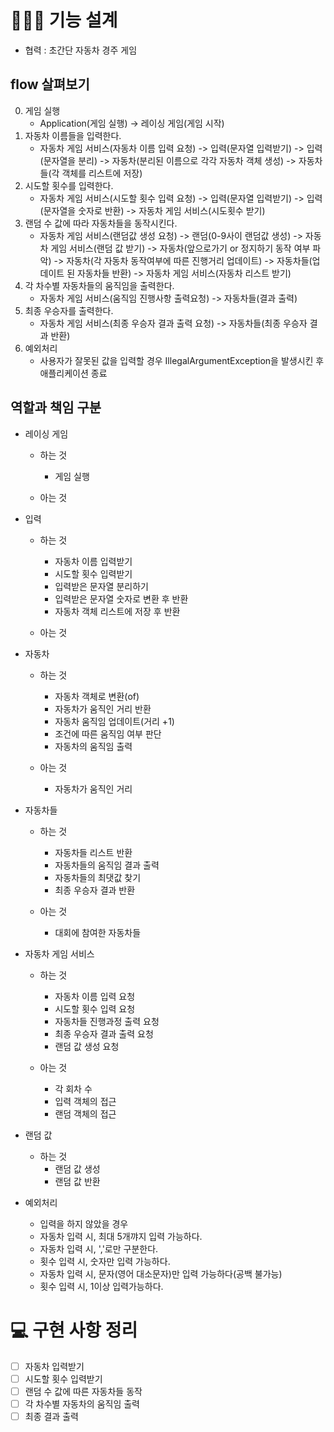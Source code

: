 # 👩🏻‍💻 기능 설계

- 협력 : 초간단 자동차 경주 게임

## flow 살펴보기
0. 게임 실행
    - Application(게임 실행) -> 레이싱 게임(게임 시작)
1. 자동차 이름들을 입력한다.
    - 자동차 게임 서비스(자동차 이름 입력 요청) -> 입력(문자열 입력받기) -> 입력(문자열을 분리) -> 자동차(분리된 이름으로 각각 자동차 객체 생성) -> 자동차들(각 객체를 리스트에 저장)
2. 시도할 횟수를 입력한다.
    - 자동차 게임 서비스(시도할 횟수 입력 요청) -> 입력(문자열 입력받기) -> 입력(문자열을 숫자로 반환) -> 자동차 게임 서비스(시도횟수 받기)
3. 랜덤 수 값에 따라 자동차들을 동작시킨다.
    - 자동차 게임 서비스(랜덤값 생성 요청) -> 랜덤(0-9사이 랜덤값 생성) -> 자동차 게임 서비스(랜덤 값 받기) -> 자동차(앞으로가기 or 정지하기 동작 여부 파악) -> 자동차(각 자동차 동작여부에 따른 진행거리 업데이트) -> 자동차들(업데이트 된 자동차들 반환) -> 자동차 게임 서비스(자동차 리스트 받기)
4. 각 차수별 자동차들의 움직임을 출력한다.
    - 자동차 게임 서비스(움직임 진행사항 출력요청) -> 자동차들(결과 출력)
5. 최종 우승자를 출력한다.
    - 자동차 게임 서비스(최종 우승자 결과 출력 요청) -> 자동차들(최종 우승자 결과 반환)
6. 예외처리
    - 사용자가 잘못된 값을 입력할 경우 IllegalArgumentException을 발생시킨 후 애플리케이션 종료


## 역할과 책임 구분

- 레이싱 게임
    - 하는 것
        - 게임 실행
        
    - 아는 것

- 입력
    - 하는 것
        - 자동차 이름 입력받기
        - 시도할 횟수 입력받기
        - 입력받은 문자열 분리하기
        - 입력받은 문자열 숫자로 변환 후 반환
        - 자동차 객체 리스트에 저장 후 반환

    - 아는 것


- 자동차
    - 하는 것
        - 자동차 객체로 변환(of)
        - 자동차가 움직인 거리 반환
        - 자동차 움직임 업데이트(거리 +1)
        - 조건에 따른 움직임 여부 판단
        - 자동차의 움직임 출력

    - 아는 것
        - 자동차가 움직인 거리
    

- 자동차들
    - 하는 것
        - 자동차들 리스트 반환
        - 자동차들의 움직임 결과 출력
        - 자동차들의 최댓값 찾기
        - 최종 우승자 결과 반환
    

    - 아는 것
        - 대회에 참여한 자동차들



- 자동차 게임 서비스
    - 하는 것
        - 자동차 이름 입력 요청
        - 시도할 횟수 입력 요청
        - 자동차들 진행과정 출력 요청
        - 최종 우승자 결과 출력 요청
        - 랜덤 값 생성 요청
        
    - 아는 것
        - 각 회차 수
        - 입력 객체의 접근
        - 랜덤 객체의 접근

- 랜덤 값
    - 하는 것
        - 랜덤 값 생성
        - 랜덤 값 반환

- 예외처리
    - 입력을 하지 않았을 경우
    - 자동차 입력 시, 최대 5개꺄지 입력 가능하다.
    - 자동차 입력 시, ','로만 구분한다.
    - 횟수 입력 시, 숫자만 입력 가능하다.
    - 자동차 입력 시, 문자(영어 대소문자)만 입력 가능하다(공백 불가능)
    - 횟수 입력 시, 1이상 입력가능하다.


# 💻 구현 사항 정리
- [ ] 자동차 입력받기
- [ ] 시도할 횟수 입력받기
- [ ] 랜덤 수 값에 따른 자동차들 동작
- [ ] 각 차수별 자동차의 움직임 출력
- [ ] 최종 결과 출력